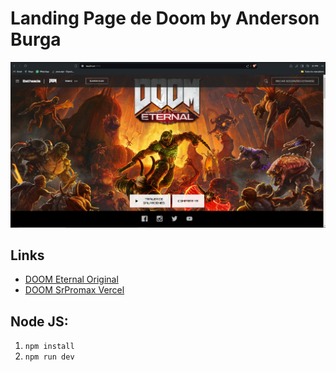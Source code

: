 # Landing Page de Doom by Anderson Burga
![Alt text](./public/static/img/readme/landing-page-doom.png)

## Links
* [DOOM Eternal Original](https://bethesda.net/es/game/doom)
* [DOOM SrPromax Vercel](https://doom-srpromax.vercel.app/)


## Node JS:
1. `npm install`
2. `npm run dev`